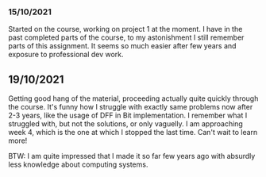 ### 15/10/2021
Started on the course, working on project 1 at the moment.
I have in the past completed parts of the course, to my astonishment I still remember parts of this assignment. It seems so much easier after few years and exposure to professional dev work.

## 19/10/2021
Getting good hang of the material, proceeding actually quite quickly through the course. It's funny how I struggle with exactly same problems now after 2-3 years, like the usage of DFF in Bit implementation. I remember what I struggled with, but not the solutions, or only vaguelly. I am approaching week 4, which is the one at which I stopped the last time. Can't wait to learn more!

BTW: I am quite impressed that I made it so far few years ago with absurdly less knowledge about computing systems.